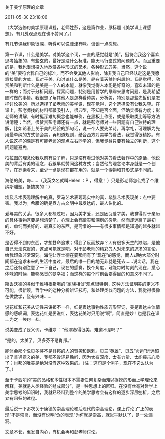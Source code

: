 关于美学原理的文章

2011-05-30 23:18:06

（大学选修的美学原理课程，老师姓彭，这是篇作业，原标题《美学课上课感想》。有几处观点现在也不赞同了。）

   有几节课我印象很深，听得可以说津津有味。谈谈一点感想。

   第一节课，什么是美学。对美学这个词，一直的感觉就是“美”，挺符合我这个喜欢思考抽象的，有些玄的，最好是没什么标准，能天马行空式的问题的人。而且重要的是，我也很想投入地欣赏各种形式的艺术，各种形式的美，当然，这个说的“美”要符合我自己的标准，而不会受其他人影响，除非我自己已经认定这是我愿意接受的方式。我对于美，和讨论什么是美，是有着天然的兴趣的。我是觉得，欣赏美和判断什么是美是一个人的本能，就像我觉得人本能是好奇的，喜欢未知的是一样的；而对于分析问题，探索问题，特别是用哲学的思辨来思考问题，是我希望随时做的事情。我很想了解其他人是怎样看待美，分析美，特别是那些先哲们是怎样讨论美的，所以选择了彭老师的美学课，现在觉得，这个选择没有让我失望。在课上，彭老师找的材料都很吸引人，很典型，不知是否全面，但确实很有力度；彭老师的讲解，有时挺深难的概念也能举例，在黑板上作图，或是采取类比等等方法讲清楚；当然，很赞赏彭老师还有一点，就是彭老师对一些问题有自己独特的理解，比如论语上关于美的经验的那句话，说一个人要先学诗，再学礼，可理解为先用最单纯的方式领会美，再知道规则，结合西方对美学的看法，我觉得很精妙。有人说这样的课是有可能老师的观点左右同学的，但我觉得只要有独立的判断，这个问题能避免。

   柏拉图的理念论我以前有些了解，只是没有看过他对美的看法著作中的原话，他说美的背后有美的理念，我很早就赞同这种方式；当然他的理念论本身就是一个创举，在罗素看来，至少一点是现在都在用的，就是一个事物和其形式是不同的。

   海伦的美，嗨……（我英文名就叫Helen ：P ，得意！）只是彭老师怎么找了个维纳斯雕塑，挺搞笑的：）

   埃及艺术表现理解中的真，罗马艺术表现现实中的真，希腊艺术表现美：点中要害。我以为，希腊的确是西方古文明中最发达的，最人性化的。

   爱与美的关系，很多人都想过吧，因为美才爱，还是因为爱才美，我觉得对于亲历的具体事物这要是想清楚了，心理上会有踏实和深刻的感觉，然而却远离了最初的、单纯而美好的、最真实的东西，是可惜的——有很多事情都是知道的越多就越不好。

   是否得不到的东西，才想拼命追求；得到了反而放弃？人有很多天生的缺陷，是他自己无法克服的，这点可能就是吧。对于彭老师的精彩的人对未来的追求的言论，给我印象非常深刻。海伦让浮士德在霎那间有了“现在”的感觉，而人却绝大部分时间都在追求未来的生活中度过，最后的唯一目的地无非就是死去……说实话，我在之后还特别注意了一下自己，现在的感觉，换个角度，可能每时每刻的现在，悉心体味的时候，能够感觉的是幸福；而这样的每个时刻会变得目的和意义不同了。

   斯丢沃德的类似于维特根斯坦的“家族相似”观点很特别，这种方法证明美的定义不可能，很新颖，哲学中的这种分析辨证技巧，和处理类似问题的方法，我觉得很像在做数学，饶有兴味……

   说花红和花美从词性来讲都不一样，红是表达事物性质的形容词，美是表达主体情感的感叹词，表达花红是要说红，表达花美时只用说“啊”，简直是妙！也是我在课上为之一笑的一处。

   说美变成了贬义词，卡维尔 ：“他演奏得很美，难道不是吗？”

   “是的，太美了。贝多芬不是肖邦。”

   能体会那个说贝多芬不是肖邦的人的赞美和讽刺。贝三“英雄”、贝五“命运”远远超出了普通意义的美，我都不敢轻易聆听，因为太有深度、太有力量、太能撞击心灵了；肖邦的唯美是绝对没有这种效果的。（注：这句是个例子，现在不这么认为了。）

   至于卡西尔的“美的品格和本性根本不需要任何复杂而难以捉摸的形而上学理论来解释，美就是人类经验的组成部分”，是一种思想上的回归。在没有丝毫对哲学上美学思考的知识时，我就已经料到整个的美学思考会有这样的逐步深层刨析，之后又有回归的过程。

   最后说一下那次关于康德的崇高理论和后现代的崇高理论，课上讨论了“正的表现”不是崇高，而没有说明“负的表现”为何就是崇高，就似乎默认了，是一处漏洞。

   文章不长，但发自内心，有机会再和彭老师讨论。
